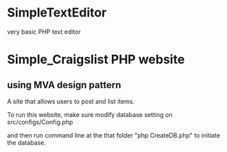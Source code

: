 # SimpleTextEditor

very basic PHP text editor

# Simple_Craigslist PHP website

## using MVA design pattern

A site that allows users to post and list items.

To run this website, make sure modify database setting on src/configs/Config.php 

and then run command line at the that folder "php CreateDB.php" to initiate the database.
